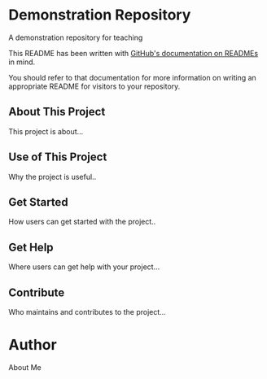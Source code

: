 # Demonstration Repository

A demonstration repository for teaching

This README has been written with [GitHub's documentation on READMEs](https://docs.github.com/en/repositories/managing-your-repositorys-settings-and-features/customizing-your-repository/about-readmes) in mind.

You should refer to that documentation for more information on writing an appropriate README for visitors to your repository.

## About This Project

This project is about...


## Use of This Project

Why the project is useful..


## Get Started

How users can get started with the project..


## Get Help

Where users can get help with your project...


## Contribute

Who maintains and contributes to the project...


# Author

About Me




